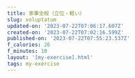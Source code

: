 ```yaml
---
title: 家事全般（立位・軽い）
slug: voluptatum
updated-on: '2023-07-22T07:06:17.607Z'
created-on: '2023-07-22T07:02:16.599Z'
published-on: '2023-07-22T07:55:23.537Z'
f_calories: 26
f_minutes: 10
layout: '[my-exercise].html'
tags: my-exercise
---
```



